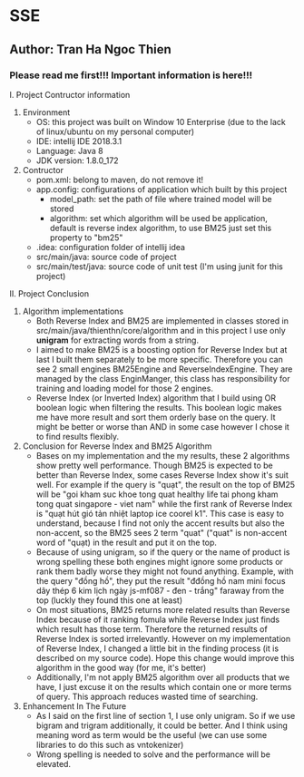 # SSE
## Author: Tran Ha Ngoc Thien


### Please read me first!!! Important information is here!!!

I. Project Contructor information
1. Environment
	- OS: this project was built on Window 10 Enterprise (due to the lack of linux/ubuntu on my personal computer)
	- IDE: intellij IDE 2018.3.1
	- Language: Java 8
	- JDK version: 1.8.0_172
2. Contructor
	- pom.xml: belong to maven, do not remove it!
	- app.config: configurations of application which built by this project
		+ model_path: set the path of file where trained model will be stored
		+ algorithm: set which algorithm will be used be application, default is reverse index algorithm, to use BM25 just set this property to "bm25"
	- .idea: configuration folder of intellij idea
	- src/main/java: source code of project
	- src/main/test/java: source code of unit test (I'm using junit for this project)

II. Project Conclusion
1. Algorithm implementations
	- Both Reverse Index and BM25 are implemented in classes stored in src/main/java/thienthn/core/algorithm and in this project I use only **unigram** for extracting words from a string.
	- I aimed to make BM25 is a boosting option for Reverse Index but at last I built them separately to be more specific. Therefore you can see 2 small engines BM25Engine and ReverseIndexEngine. They are managed by the class EnginManger, this class has responsibility for training and loading model for those 2 engines.
	- Reverse Index (or Inverted Index) algorithm that I build using OR boolean logic when filtering the results. This boolean logic makes me have more result and sort them orderly base on the query. It might be better or worse than AND in some case however I chose it to find results flexibly.
2. Conclusion for Reverse Index and BM25 Algorithm
	- Bases on my implementation and the my results, these 2 algorithms show pretty well performance. Though BM25 is expected to be better than Reverse Index, some cases Reverse Index show it's suit well. For example if the query is "quạt", the result on the top of BM25 will be "goi kham suc khoe tong quat healthy life tai phong kham tong quat singapore - viet nam" while the first rank of Reverse Index is "quạt hút gió tản nhiệt laptop ice coorel k1". This case is easy to understand, because I find not only the accent results but also the non-accent, so the BM25 sees 2 term "quat" ("quat" is non-accent word of "quạt) in the result and put it on the top.
	- Because of using unigram, so if the query or the name of product is wrong spelling these both engines might ignore some products or rank them badly worse they might not found anything. Example, with the query "đồng hồ", they put the result "đđồng hồ nam mini focus dây thép 6 kim lịch ngày js-mf087  - đen - trắng" faraway from the top (luckly they found this one at least)
	- On most situations, BM25 returns more related results than Reverse Index because of it ranking fomula while Reverse Index just finds which result has those term. Therefore the returned results of Reverse Index is sorted irrelevantly. 
	  However on my implementation of Reverse Index, I changed a little bit in the finding process (it is described on my source code). Hope this change would improve this algorithm in the good way (for me, it's better)
	- Additionally, I'm not apply BM25 algorithm over all products that we have, I just excuse it on the results which contain one or more terms of query. This approach reduces wasted time of searching.
3. Enhancement In The Future
	- As I said on the first line of section 1, I use only unigram. So if we use bigram and trigram additionally, it could be better. And I think using meaning word as term would be the useful (we can use some libraries to do this such as vntokenizer)
	- Wrong spelling is needed to solve and the performance will be elevated.